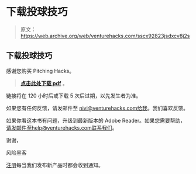 # 下载投球技巧

> 原文：<https://web.archive.org/web/venturehacks.com/sscx92823jsdxcv8j2s>

## 下载投球技巧

感谢您购买 Pitching Hacks。

> **[点击此处下载 pdf](https://web.archive.org/web/20221028043309/http://venturehacks.com/wp-content/uploads/2009/12/Pitching-Hacks.pdf)** 。

链接将在 120 小时后或下载 5 次后过期，以先发生者为准。

如果您有任何反馈，请发邮件至 nivi@venturehacks.com给我。我们喜欢反馈。

如果你看这本书有问题，升级到最新版本的 Adobe Reader。如果您需要帮助，请发邮件至help@venturehacks.com联系我们。

谢谢，

风险黑客

[注册](https://web.archive.org/web/20221028043309/http://venturehacks.wufoo.com/forms/m7x4z5/)每当我们发布新产品时都会收到通知。